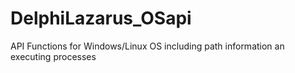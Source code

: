 # DelphiLazarus_OSapi
API Functions for Windows/Linux OS including path information an executing processes
